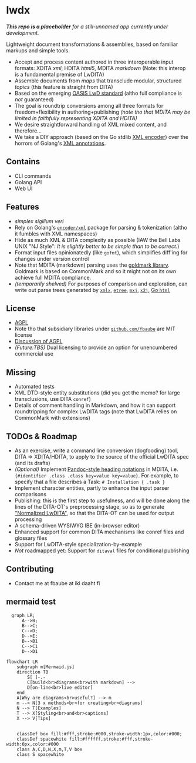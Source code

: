 # lwdx
_<b>This repo is a placeholder</b> for a still-unnamed app currently under development._

Lightweight document transformations & assemblies, based on familiar markups and simple tools.
* Accept and process content authored in three interoperable input formats: XDITA _xml_, HDITA _html5_, MDITA _markdown_ (Note: this interop is a fundamental premise of LwDITA) 
* Assemble documents from _maps_ that transclude modular, structured _topics_ (this feature is straight from DITA) 
* Based on the emerging [OASIS LwD standard](https://github.com/oasis-open/dita-lightweight) (altho full compliance is _not_ guaranteed) 
* The goal is roundtrip conversions among all three formats for freedom+flexibility in authoring+publishing _(note tho that MDITA may be limited in faithfully representing XDITA and HDITA)_
* We desire straightforward handling of XML mixed content, and therefore... 
* We take a DIY approach (based on the Go stdlib [XML encoder](https://pkg.go.dev/encoding/xml#Decoder)) over the horrors of Golang's [XML annotations](https://godoc.org/encoding/xml#Marshal). 
## Contains 
* CLI commands 
* Golang API
* Web UI 
## Features
* _simplex sigillum veri_
* Rely on Golang's [`encoder/xml`](https://godoc.org/encoding/xml) package for parsing & tokenization (altho it fumbles with XML namespaces) 
* Hide as much XML & DITA complexity as possible (IAW the Bell Labs UNIX "NJ Style": _It is slightly better to be simple than to be correct._)
* Format input files opinionatedly (like `gofmt`), which simplifies diff'ing for changes under version control 
* Note that MDITA (markdown) parsing uses the [goldmark library](https://github.com/yuin/goldmark). Goldmark is based on CommonMark and so it might not on its own achieve full MDITA compliance.
* _(temporarily shelved)_ For purposes of comparison and exploration, can write out parse trees generated by [`xmlx`](https://github.com/jteeuwen/go-pkg-xmlx), [`etree`](https://github.com/beevik/etree), [`mxj`](https://github.com/clbanning/mxj), [`x2j`](https://github.com/clbanning/mxj/tree/master/x2j), [Go `html`](https://godoc.org/golang.org/x/net/html) 
## License
* [AGPL](https://www.gnu.org/licenses/agpl-3.0.en.html)
* Note tho that subsidiary libraries under [`github.com/fbaube`](http://www.github.com/fbaube) are MIT license
* [Discussion of AGPL](https://drewdevault.com/2020/07/27/Anti-AGPL-propaganda.html)
* _(Future:TBS)_ Dual licensing to provide an option for unencumbered commercial use 
## Missing
* Automated tests 
* XML DTD-style entity substitutions (did you get the memo? for large transclusions, use DITA `conref`)
* Details of comment handling in Markdown, and how it can support roundtripping for complex LwDITA tags (note that LwDITA relies on CommonMark with extensions) 
## TODOs & Roadmap
* As an exercise, write a command line conversion (dogfooding) tool, DITA => XDITA/HDITA, to apply to the source of the official LwDITA spec (and its drafts)
* _(Optional)_ Implement [Pandoc-style heading notations](https://pandoc.org/MANUAL.html#heading-identifiers/) in MDITA, i.e. `{#identifier .class .class key=value key=value}`. For example, to specify that a file describes a Task: `# Installation { .task }`
* Implement character entities, partly to enhance the input parser comparisons 
* Publishing: this is the first step to usefulness, and will be done along the lines of the DITA-OT's preprocessing stage, so as to generate ["Normalized LwDITA"](https://www.dita-ot.org/dev/topics/dita2dita.html), so that the DITA-OT can be used for output processing 
* A schema-driven WYSIWYG IBE (in-browser editor)
* Enhanced support for common DITA mechanisms like conref files and glossary files 
* Support for LwDITA-style specialization-by-example 
* _Not_ roadmapped yet: Support for `ditaval` files for conditional publishing 
## Contributing
* Contact me at fbaube at iki daaht fi 

## mermaid test

```mermaid
  graph LR;
      A-->B;
      B-->C;
      C-->D;
      D-->E;
      B-->B1
      C-->C1
      D-->D1
```

```mermaid
flowchart LR
    subgraph m[Mermaid.js]
    direction TB
        S[ ]-.-
        C[build<br>diagrams<br>with markdown] -->
        D[on-line<br>live editor]
    end
    A[Why are diagrams<br>useful?] --> m
    m --> N[3 x methods<br>for creating<br>diagrams]
    N --> T[Examples]
    T --> X[Styling<br>and<br>captions]
    X --> V[Tips]
    
 
    classDef box fill:#fff,stroke:#000,stroke-width:1px,color:#000;
    classDef spacewhite fill:#ffffff,stroke:#fff,stroke-width:0px,color:#000
    class A,C,D,N,X,m,T,V box
    class S spacewhite
```

